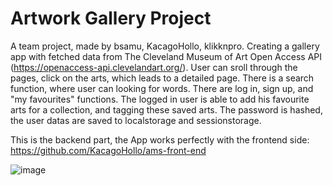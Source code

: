 # Artwork Gallery Project

A team project, made by bsamu, KacagoHollo, klikknpro. 
Creating a gallery app with fetched data from The Cleveland Museum of Art Open Access API (https://openaccess-api.clevelandart.org/).
User can sroll through the pages, click on the arts, which leads to a detailed page. There is a search function, where user can looking for words. 
There are log in, sign up, and "my favourites" functions. The logged in user is able to add his favourite arts for a collection, and tagging these saved arts.
The password is hashed, the user datas are saved to localstorage and sessionstorage.

This is the backend part, the App works perfectly with the frontend side: https://github.com/KacagoHollo/ams-front-end

![image](https://user-images.githubusercontent.com/64640272/159057226-445d5f78-116e-43d0-838f-51183680bebc.png)



